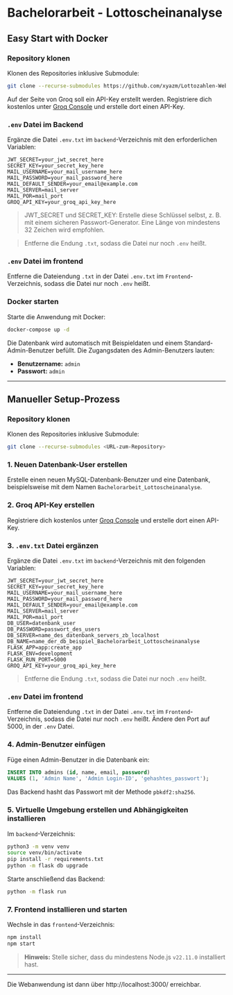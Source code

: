 # Bachelorarbeit - Lottoscheinanalyse

## Easy Start with Docker

### Repository klonen
Klonen des Repositories inklusive Submodule:

```bash
git clone --recurse-submodules https://github.com/xyazm/Lottozahlen-Webapplikation.git
```

Auf der Seite von Groq soll ein API-Key erstellt werden. Registriere dich kostenlos unter [Groq Console](https://console.groq.com/keys) und erstelle dort einen API-Key.

### `.env` Datei im Backend
Ergänze die Datei `.env.txt` im `backend`-Verzeichnis mit den erforderlichen Variablen:

```env
JWT_SECRET=your_jwt_secret_here
SECRET_KEY=your_secret_key_here
MAIL_USERNAME=your_mail_username_here
MAIL_PASSWORD=your_mail_password_here
MAIL_DEFAULT_SENDER=your_email@example.com
MAIL_SERVER=mail_server
MAIL_POR=mail_port
GROQ_API_KEY=your_groq_api_key_here
```
> JWT_SECRET und SECRET_KEY: Erstelle diese Schlüssel selbst, z. B. mit einem sicheren Passwort-Generator. Eine Länge von mindestens 32 Zeichen wird empfohlen.

> Entferne die Endung `.txt`, sodass die Datei nur noch `.env` heißt.

### `.env` Datei im frontend
Entferne die Dateiendung `.txt` in der Datei `.env.txt` im `Frontend`-Verzeichnis, sodass die Datei nur noch `.env` heißt.

### Docker starten
Starte die Anwendung mit Docker:

```bash
docker-compose up -d
```

Die Datenbank wird automatisch mit Beispieldaten und einem Standard-Admin-Benutzer befüllt. Die Zugangsdaten des Admin-Benutzers lauten:
- **Benutzername:** `admin`
- **Passwort:** `admin`

---

## Manueller Setup-Prozess

### Repository klonen
Klonen des Repositories inklusive Submodule:

```bash
git clone --recurse-submodules <URL-zum-Repository>
```

### 1. Neuen Datenbank-User erstellen
Erstelle einen neuen MySQL-Datenbank-Benutzer und eine Datenbank, beispielsweise mit dem Namen `Bachelorarbeit_Lottoscheinanalyse`.

### 2. Groq API-Key erstellen
Registriere dich kostenlos unter [Groq Console](https://console.groq.com/keys) und erstelle dort einen API-Key.

### 3. `.env.txt` Datei ergänzen
Ergänze die Datei `.env.txt` im `backend`-Verzeichnis mit den folgenden Variablen:

```env
JWT_SECRET=your_jwt_secret_here
SECRET_KEY=your_secret_key_here
MAIL_USERNAME=your_mail_username_here
MAIL_PASSWORD=your_mail_password_here
MAIL_DEFAULT_SENDER=your_email@example.com
MAIL_SERVER=mail_server
MAIL_POR=mail_port
DB_USER=datenbank_user
DB_PASSWORD=passwort_des_users
DB_SERVER=name_des_datenbank_servers_zb_localhost
DB_NAME=name_der_db_beispiel_Bachelorarbeit_Lottoscheinanalyse
FLASK_APP=app:create_app
FLASK_ENV=development
FLASK_RUN_PORT=5000
GROQ_API_KEY=your_groq_api_key_here
```

> Entferne die Endung `.txt`, sodass die Datei nur noch `.env` heißt.

### `.env` Datei im frontend
Entferne die Dateiendung `.txt` in der Datei `.env.txt` im `Frontend`-Verzeichnis, sodass die Datei nur noch `.env` heißt.
Ändere den Port auf 5000, in der `.env` Datei.

### 4. Admin-Benutzer einfügen
Füge einen Admin-Benutzer in die Datenbank ein:

```sql
INSERT INTO admins (id, name, email, password)
VALUES (1, 'Admin Name', 'Admin Login-ID', 'gehashtes_passwort');
```

Das Backend hasht das Passwort mit der Methode `pbkdf2:sha256`.

### 5. Virtuelle Umgebung erstellen und Abhängigkeiten installieren
Im `backend`-Verzeichnis:

```bash
python3 -m venv venv
source venv/bin/activate
pip install -r requirements.txt
python -m flask db upgrade
```

Starte anschließend das Backend:

```bash
python -m flask run
```

### 7. Frontend installieren und starten
Wechsle in das `frontend`-Verzeichnis:

```bash
npm install
npm start
```

> **Hinweis:** Stelle sicher, dass du mindestens Node.js `v22.11.0` installiert hast.

---
Die Webanwendung ist dann über http://localhost:3000/ erreichbar.